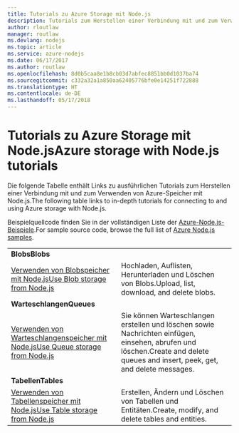```yaml
---
title: Tutorials zu Azure Storage mit Node.js
description: Tutorials zum Herstellen einer Verbindung mit und zum Verwenden von Azure Storage mit Node.js
author: rloutlaw
manager: routlaw
ms.devlang: nodejs
ms.topic: article
ms.service: azure-nodejs
ms.date: 06/17/2017
ms.author: routlaw
ms.openlocfilehash: 8d0b5caa8e1b8cb03d7abfec8851bb0d1037ba74
ms.sourcegitcommit: c332a32a1a850aa62405776bfe0e14251f722888
ms.translationtype: HT
ms.contentlocale: de-DE
ms.lasthandoff: 05/17/2018
---
```

# <a name="azure-storage-with-nodejs-tutorials"></a><span data-ttu-id="100c4-103">Tutorials zu Azure Storage mit Node.js</span><span class="sxs-lookup"><span data-stu-id="100c4-103">Azure storage with Node.js tutorials</span></span>

<span data-ttu-id="100c4-104">Die folgende Tabelle enthält Links zu ausführlichen Tutorials zum Herstellen einer Verbindung mit und zum Verwenden von Azure-Speicher mit Node.js.</span><span class="sxs-lookup"><span data-stu-id="100c4-104">The following table links to in-depth tutorials for connecting to and using Azure storage with Node.js.</span></span>

<span data-ttu-id="100c4-105">Beispielquellcode finden Sie in der vollständigen Liste der [Azure-Node.js-Beispiele](https://azure.microsoft.com/resources/samples/?term=nodejs).</span><span class="sxs-lookup"><span data-stu-id="100c4-105">For sample source code, browse the full list of [Azure Node.js samples](https://azure.microsoft.com/resources/samples/?term=nodejs).</span></span>

| | |
|---|---|
| <span data-ttu-id="100c4-106">**Blobs**</span><span class="sxs-lookup"><span data-stu-id="100c4-106">**Blobs**</span></span> ||
| [<span data-ttu-id="100c4-107">Verwenden von Blobspeicher mit Node.js</span><span class="sxs-lookup"><span data-stu-id="100c4-107">Use Blob storage from Node.js</span></span>](http://docs.microsoft.com/azure/storage/storage-nodejs-how-to-use-blob-storage?toc=/azure/node/toc.json&bc=/azure/node/toc.json) | <span data-ttu-id="100c4-108">Hochladen, Auflisten, Herunterladen und Löschen von Blobs.</span><span class="sxs-lookup"><span data-stu-id="100c4-108">Upload, list, download, and delete blobs.</span></span> |
| <span data-ttu-id="100c4-109">**Warteschlangen**</span><span class="sxs-lookup"><span data-stu-id="100c4-109">**Queues**</span></span> ||
| [<span data-ttu-id="100c4-110">Verwenden von Warteschlangenspeicher mit Node.js</span><span class="sxs-lookup"><span data-stu-id="100c4-110">Use Queue storage from Node.js</span></span>](http://docs.microsoft.com/azure/storage/storage-nodejs-how-to-use-queues?toc=/azure/node/toc.json&bc=/azure/node/toc.json) | <span data-ttu-id="100c4-111">Sie können Warteschlangen erstellen und löschen sowie Nachrichten einfügen, einsehen, abrufen und löschen.</span><span class="sxs-lookup"><span data-stu-id="100c4-111">Create and delete queues and insert, peek, get, and delete messages.</span></span> |
| <span data-ttu-id="100c4-112">**Tabellen**</span><span class="sxs-lookup"><span data-stu-id="100c4-112">**Tables**</span></span> ||
| [<span data-ttu-id="100c4-113">Verwenden von Tabellenspeicher mit Node.js</span><span class="sxs-lookup"><span data-stu-id="100c4-113">Use Table storage from Node.js</span></span>](http://docs.microsoft.com/azure/storage/storage-nodejs-how-to-use-table-storage?toc=/azure/node/toc.json&bc=/azure/node/toc.json) | <span data-ttu-id="100c4-114">Erstellen, Ändern und Löschen von Tabellen und Entitäten.</span><span class="sxs-lookup"><span data-stu-id="100c4-114">Create, modify, and delete tables and entities.</span></span> |
